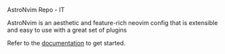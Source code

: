 AstroNvim Repo - IT

AstroNvim is an aesthetic and feature-rich neovim config that is extensible and easy to use with a great set of plugins

Refer to the [documentation](https://astronvim.com) to get started.
